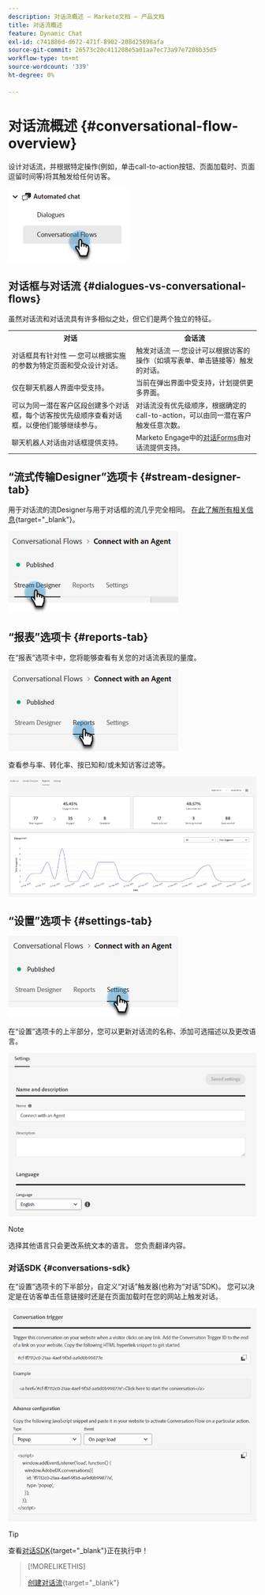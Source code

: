 ```yaml
---
description: 对话流概述 — Marketo文档 — 产品文档
title: 对话流概述
feature: Dynamic Chat
exl-id: c741886d-d672-471f-8902-208d25898afa
source-git-commit: 26573c20c411208e5a01aa7ec73a97e7208b35d5
workflow-type: tm+mt
source-wordcount: '339'
ht-degree: 0%

---
```


# 对话流概述 {#conversational-flow-overview}

设计对话流，并根据特定操作(例如，单击call-to-action按钮、页面加载时、页面逗留时间等)将其触发给任何访客。

![](assets/conversational-flow-overview-1.png)

## 对话框与对话流 {#dialogues-vs-conversational-flows}

虽然对话流和对话流具有许多相似之处，但它们是两个独立的特征。

<table>
 <tbody>
  <tr>
   <th style="width:50%">对话</th>
   <th style="width:50%">会话流</th>
  </tr>
  <tr>
   <td>对话框具有针对性 — 您可以根据实施的参数为特定页面和受众设计对话。</td>
   <td>触发对话流 — 您设计可以根据访客的操作（如填写表单、单击链接等）触发的对话。</td>
  </tr>
   <tr>
   <td>仅在聊天机器人界面中受支持。</td>
   <td>当前在弹出界面中受支持，计划提供更多界面。</td>
  </tr>
  </tr>
   <tr>
   <td>可以为同一潜在客户区段创建多个对话框，每个访客按优先级顺序查看对话框，以便他们能够继续参与。</td>
   <td>对话流没有优先级顺序，根据确定的call-to-action，可以由同一潜在客户触发任意次数。</td>
  </tr>
  <tr>
   <td>聊天机器人对话由对话框提供支持。</td>
   <td>Marketo Engage中的<a href="/help/marketo/product-docs/demand-generation/dynamic-chat/automated-chat/conversational-flow-settings-for-marketo-engage-forms.md" target="_blank">对话Forms</a>由对话流提供支持。</td>
  </tr>
 </tbody>
</table>

## “流式传输Designer”选项卡 {#stream-designer-tab}

用于对话流的流Designer与用于对话框的流几乎完全相同。 [在此了解所有相关信息](/help/marketo/product-docs/demand-generation/dynamic-chat/automated-chat/stream-designer.md){target="_blank"}。

![](assets/conversational-flow-overview-2.png)

## “报表”选项卡 {#reports-tab}

在“报表”选项卡中，您将能够查看有关您的对话流表现的量度。

![](assets/conversational-flow-overview-3.png)

查看参与率、转化率、按已知和/或未知访客过滤等。

![](assets/conversational-flow-overview-4.png)

## “设置”选项卡 {#settings-tab}

![](assets/conversational-flow-overview-5.png)

在“设置”选项卡的上半部分，您可以更新对话流的名称、添加可选描述以及更改语言。

![](assets/conversational-flow-overview-6.png)

>[!NOTE]
>
>选择其他语言只会更改系统文本的语言。 您负责翻译内容。

### 对话SDK {#conversations-sdk}

在“设置”选项卡的下半部分，自定义“对话”触发器(也称为“对话”SDK)。 您可以决定是在访客单击任意链接时还是在页面加载时在您的网站上触发对话。

![](assets/conversational-flow-overview-7.png)

>[!TIP]
>
>查看[对话SDK](https://experienceleague.adobe.com/tools/marketo-dynamic-chatbot/conversations-sdk/?lang=zh-Hans){target="_blank"}正在执行中！

>[!MORELIKETHIS]
>
>[创建对话流](/help/marketo/product-docs/demand-generation/dynamic-chat/automated-chat/create-a-conversational-flow.md){target="_blank"}
